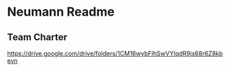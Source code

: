 # Neumann Readme

## Team Charter 
https://drive.google.com/drive/folders/1CM16wybFIhSwVYIqdR9js68r6Z8kbevn
